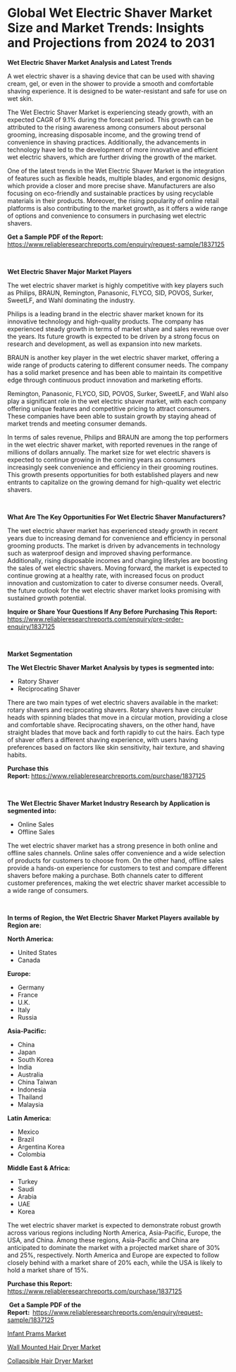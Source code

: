 <p><h1>Global Wet Electric Shaver Market Size and Market Trends: Insights and Projections from 2024 to 2031</h1></p><p><strong>Wet Electric Shaver Market Analysis and Latest Trends</strong></p>
<p><p>A wet electric shaver is a shaving device that can be used with shaving cream, gel, or even in the shower to provide a smooth and comfortable shaving experience. It is designed to be water-resistant and safe for use on wet skin.</p><p>The Wet Electric Shaver Market is experiencing steady growth, with an expected CAGR of 9.1% during the forecast period. This growth can be attributed to the rising awareness among consumers about personal grooming, increasing disposable income, and the growing trend of convenience in shaving practices. Additionally, the advancements in technology have led to the development of more innovative and efficient wet electric shavers, which are further driving the growth of the market.</p><p>One of the latest trends in the Wet Electric Shaver Market is the integration of features such as flexible heads, multiple blades, and ergonomic designs, which provide a closer and more precise shave. Manufacturers are also focusing on eco-friendly and sustainable practices by using recyclable materials in their products. Moreover, the rising popularity of online retail platforms is also contributing to the market growth, as it offers a wide range of options and convenience to consumers in purchasing wet electric shavers.</p></p>
<p><strong>Get a Sample PDF of the Report:&nbsp;</strong> <a href="https://www.reliableresearchreports.com/enquiry/request-sample/1837125">https://www.reliableresearchreports.com/enquiry/request-sample/1837125</a></p>
<p>&nbsp;</p>
<p><strong>Wet Electric Shaver Major Market Players</strong></p>
<p><p>The wet electric shaver market is highly competitive with key players such as Philips, BRAUN, Remington, Panasonic, FLYCO, SID, POVOS, Surker, SweetLF, and Wahl dominating the industry. </p><p>Philips is a leading brand in the electric shaver market known for its innovative technology and high-quality products. The company has experienced steady growth in terms of market share and sales revenue over the years. Its future growth is expected to be driven by a strong focus on research and development, as well as expansion into new markets.</p><p>BRAUN is another key player in the wet electric shaver market, offering a wide range of products catering to different consumer needs. The company has a solid market presence and has been able to maintain its competitive edge through continuous product innovation and marketing efforts.</p><p>Remington, Panasonic, FLYCO, SID, POVOS, Surker, SweetLF, and Wahl also play a significant role in the wet electric shaver market, with each company offering unique features and competitive pricing to attract consumers. These companies have been able to sustain growth by staying ahead of market trends and meeting consumer demands.</p><p>In terms of sales revenue, Philips and BRAUN are among the top performers in the wet electric shaver market, with reported revenues in the range of millions of dollars annually. The market size for wet electric shavers is expected to continue growing in the coming years as consumers increasingly seek convenience and efficiency in their grooming routines. This growth presents opportunities for both established players and new entrants to capitalize on the growing demand for high-quality wet electric shavers.</p></p>
<p>&nbsp;</p>
<p><strong>What Are The Key Opportunities For Wet Electric Shaver Manufacturers?</strong></p>
<p><p>The wet electric shaver market has experienced steady growth in recent years due to increasing demand for convenience and efficiency in personal grooming products. The market is driven by advancements in technology such as waterproof design and improved shaving performance. Additionally, rising disposable incomes and changing lifestyles are boosting the sales of wet electric shavers. Moving forward, the market is expected to continue growing at a healthy rate, with increased focus on product innovation and customization to cater to diverse consumer needs. Overall, the future outlook for the wet electric shaver market looks promising with sustained growth potential.</p></p>
<p><strong>Inquire or Share Your Questions If Any Before Purchasing This Report:</strong> <a href="https://www.reliableresearchreports.com/enquiry/pre-order-enquiry/1837125">https://www.reliableresearchreports.com/enquiry/pre-order-enquiry/1837125</a></p>
<p>&nbsp;</p>
<p><strong>Market Segmentation</strong></p>
<p><strong>The Wet Electric Shaver Market Analysis by types is segmented into:</strong></p>
<p><ul><li>Ratory Shaver</li><li>Reciprocating Shaver</li></ul></p>
<p><p>There are two main types of wet electric shavers available in the market: rotary shavers and reciprocating shavers. Rotary shavers have circular heads with spinning blades that move in a circular motion, providing a close and comfortable shave. Reciprocating shavers, on the other hand, have straight blades that move back and forth rapidly to cut the hairs. Each type of shaver offers a different shaving experience, with users having preferences based on factors like skin sensitivity, hair texture, and shaving habits.</p></p>
<p><strong>Purchase this Report:&nbsp;</strong><a href="https://www.reliableresearchreports.com/purchase/1837125">https://www.reliableresearchreports.com/purchase/1837125</a></p>
<p>&nbsp;</p>
<p><strong>The Wet Electric Shaver Market Industry Research by Application is segmented into:</strong></p>
<p><ul><li>Online Sales</li><li>Offline Sales</li></ul></p>
<p><p>The wet electric shaver market has a strong presence in both online and offline sales channels. Online sales offer convenience and a wide selection of products for customers to choose from. On the other hand, offline sales provide a hands-on experience for customers to test and compare different shavers before making a purchase. Both channels cater to different customer preferences, making the wet electric shaver market accessible to a wide range of consumers.</p></p>
<p>&nbsp;</p>
<p><strong>In terms of Region, the Wet Electric Shaver Market Players available by Region are:</strong></p>
<p>
    <p> <strong> North America: </strong>
        <ul>
            <li>United States</li>
            <li>Canada</li>
        </ul>
        </p> 
    <p> <strong> Europe: </strong>
        <ul>
            <li>Germany</li>
            <li>France</li>
            <li>U.K.</li>
            <li>Italy</li>
            <li>Russia</li>
        </ul>
        </p> 
    <p> <strong> Asia-Pacific: </strong>
        <ul>
            <li>China</li>
            <li>Japan</li>
            <li>South Korea</li>
            <li>India</li>
            <li>Australia</li>
            <li>China Taiwan</li>
            <li>Indonesia</li>
            <li>Thailand</li>
            <li>Malaysia</li>
        </ul>
        </p> 
    <p> <strong> Latin America: </strong>
        <ul>
            <li>Mexico</li>
            <li>Brazil</li>
            <li>Argentina Korea</li>
            <li>Colombia</li>
        </ul>
        </p> 
    <p> <strong> Middle East & Africa: </strong>
        <ul>
            <li>Turkey</li>
            <li>Saudi</li>
            <li>Arabia</li>
            <li>UAE</li>
            <li>Korea</li>
        </ul>
    </p>
    </p>
<p><p>The wet electric shaver market is expected to demonstrate robust growth across various regions including North America, Asia-Pacific, Europe, the USA, and China. Among these regions, Asia-Pacific and China are anticipated to dominate the market with a projected market share of 30% and 25%, respectively. North America and Europe are expected to follow closely behind with a market share of 20% each, while the USA is likely to hold a market share of 15%.</p></p>
<p><strong>Purchase this Report: </strong><a href="https://www.reliableresearchreports.com/purchase/1837125">https://www.reliableresearchreports.com/purchase/1837125</a></p>
<p>&nbsp;<strong>Get a Sample PDF of the Report:&nbsp;&nbsp;</strong><a href="https://www.reliableresearchreports.com/enquiry/request-sample/1837125">https://www.reliableresearchreports.com/enquiry/request-sample/1837125</a></p>
<p><strong></strong></p>
<p><p><a href="https://github.com/kosella/Market-Research-Report-List-2/blob/main/infant-prams-market.md">Infant Prams Market</a></p><p><a href="https://github.com/nathandecarvalho/Market-Research-Report-List-2/blob/main/wall-mounted-hair-dryer-market.md">Wall Mounted Hair Dryer Market</a></p><p><a href="https://github.com/julyju69/Market-Research-Report-List-2/blob/main/collapsible-hair-dryer-market.md">Collapsible Hair Dryer Market</a></p></p>